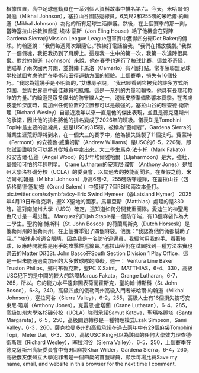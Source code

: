 根據位置，高中足球運動員在一系列個人資料故事中排名第六。今天，米哈爾·約翰遜（Mikhal Johnson），塞拉山谷國防巡線員。6英尺2和255磅的米哈爾·約翰遜（Mikhal Johnson）為他的所有足球生活辯護。然後，在上個賽季的那一刻，當時塞拉山谷教練喬恩·埃林·豪斯（Jon Eling House）給了他機會在對陣Gardena Sierra的Mission League League冠軍賽中獲得四分衛Dot Baker的傳球。約翰遜說：“我們每週兩次跟隨它。”教練打電話給我，“我們在播放戲劇。”我做了一個假塊，我把我扔到了肩膀上。這是我一生中的第一次，我第一次達陣很興奮。對於約翰遜（Johnson）來說，他在春季也進行了棒球比賽，這並不奇怪，他瞄準了兩次國內奔跑，並對陣卡馬洛（Camarlo）有7個打點。常春藤聯盟足球學校試圖考慮他們在學術和田徑運動方面的經驗。上個賽季，損失有16個技巧。“我認為這幾乎是不明智的，”艾琳房子說。 “我已經看到它被我的許多方式所包圍，並與世界高中最佳球員相抵觸。這是一系列的力量和輪換。他具有長期和欺詐的力量。”約翰遜是眾多傑出的防守線人之一，邊緣皮疹準備影響本賽季。在考慮技能和深度時，南加州任何位置的位置都可以是最強的。塞拉山谷的理查德·衛斯理（Richard Wesley）自最近幾年以來一直是他的傑出表現，並且是德克薩斯州的承諾，因此他的排名將他的排名變成了2026年的班級。儀表DI是Tomohini Topi中最主要的巡線員，這是USC的315磅，被稱為“蓋帽者”。Gardena Sierra的職業生涯荒野即將到來，在一個大三的賽季中，他為損失錄製了11個技巧。費蒙特（Fermont）的安德魯·威廉姆斯（Andrew Williams）是USC的6-5，220磅，即您試圖證明您可以將其從城市中拿出來。大二學生馬克·法卡托（Mark Fakato）和安吉爾·伍德（Angel Wood）的少年埃爾雅哈爾（Eljaharmoon）是大，強壯，堅強和可怕的年輕明星。 Crane Lutharan的安東尼·瓊斯（Anthony Jones）是加州大學洛杉磯分校（UCLA）的委員會，以其過去的技能而聞名。在春假之前，米哈爾·約翰遜（Mikhal Johnson）身高6磅-2，255磅防守邊鋒，在塞拉山谷（包括格蘭德·塞勒姆（Grand Salem））中獲得了7個RBI和兩次本壘打。 pic.twitter.com/s4ymbfa4cy-Eric Swind Hymeer（@Latsland Hymer） 2025年4月19日布魯克斯，聖X X聖地的國家。馬蒂亞斯（Matthias）處理的是330磅，這對南加州大學（USC）確定，這知道如何分開雙重團隊。愛迪生的神聖黑色尺寸是一場災難。 Marquez的Elijah Staple是一個防守端，有13個麻袋作為大二學生。聖約翰·博斯科（St. John Bosco）的荷蘭馬斯克（Dutch Horsesk）是俄勒岡州的俄勒岡州，在上個賽季犯了四個麻袋。他說：“我認為他們倆都幫助了我。” “棒球非常適合眼睛，因為我是一名防守巡邊員，我經常用我的手。看著棒球，反應時間就像是用手的攻擊性巡線員。”塞拉山谷仍在試圖找到一種方法來實現過去的Matter Di和St. John Basco在South Section Division 1 Play Office，這是一個未能通過南加州的大多數球隊的障礙。週一： Ventura Line Baker Truston Philips。鄉村布魯克斯，聖PC X Saint。 MATTHIAS，6-4、330，高級USC犯下的是中間的較大的路障Marcus Fakato，Orange Lutharan，6-7，265，所以。它的能力水平遠非圖表荷蘭霍斯克，聖約翰·博斯科（St. John Bosco），6-3，240，高級四歲的俄勒岡州高級入門者米哈爾·約翰遜（Mikhal Johnson），塞拉河谷（Sierra Valley），6-2，255，高級人士有16個損失技巧安東尼·瓊斯（Anthony Jones），克雷恩·盧塔蘭（Crane Lutharan），6-4、285，高級加州大學洛杉磯分校（UCLA）強烈承諾Samut Katova，聖瑪格麗塔（Santa Margareta），6-5，250，高級問題轉移是一種物理模式Ezak Simpson，Sami Valley，6-3，260，薩克拉曼多州的高級承諾在過去兩年中有29個麻袋Tomohini Topi，Meter Dai，6-3、320，高級USC King可以為該國的任何大學效力理查德·衛斯理（Richard Wesley），塞拉河谷（Sierra Valley），6-5，250，上個賽季在德克薩斯州高級委員會中有9個麻袋Khar Wilder，Gardena Sierra，6-4，260，高級俄亥俄州立大學犯罪者是一個四歲的首發球員，顯示每場比賽Save my name, email, and website in this browser for the next time I comment.